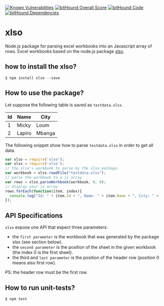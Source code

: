 [![Known Vulnerabilities](https://snyk.io/test/npm/xlso/badge.svg)](https://snyk.io/test/npm/xlso) [![bitHound Overall Score](https://www.bithound.io/github/nanachimi/xlso/badges/score.svg)](https://www.bithound.io/github/nanachimi/xlso) [![bitHound Code](https://www.bithound.io/github/nanachimi/xlso/badges/code.svg)](https://www.bithound.io/github/nanachimi/xlso) [![bitHound Dependencies](https://www.bithound.io/github/nanachimi/xlso/badges/dependencies.svg)](https://www.bithound.io/github/nanachimi/xlso/master/dependencies/npm)

# xlso
Node.js package for parsing excel workbooks into an Javascript array of rows. Excel workbooks based on the node.js package [xlsx](https://github.com/SheetJS/js-xlsx).

## how to install the xlso?

```Shell
$ npm install xlso --save
```

## How to use the package?

Let suppose the following table is saved as `testdata.xlsx`.

| Id    | Name  | City  |
| ----- | ----- | ----- |
|  1    | Micky | Loum  |
|  2    | Lapiro| Mbanga|

The following snippet show how to parse `testdata.xlsx` in order to get all data.

```Javascript
var xlso = require('xlso');
var xlsx = require('xlsx');
// the xlsx's workbook to parse by the xlso package.
var workbook = xlsx.readFile("testdata.xlsx");
// parse the workbook to a js array
var rows = xlso.parseWorkbook(workbook, 0, 0);
// display your js array
rows.forEach(function(item, index){
  console.log("Id: " + item.Id + ", Name: " + item.Name + ", City: " + item.City);
});
```

## API Specifications
`xlso` expose one API that expect three parameters:
* the `first parameter` is the workbook that was generated by the package xlsx (see section below).
* the `second parameter` is the position of the sheet in the given workbook (the index 0 is the first sheet).
* the third and `last parameter` is the position of the header row (position 0 means also first row).

PS: the header row must be the first row.

## How to run unit-tests?

```Shell
$ npm test
```
